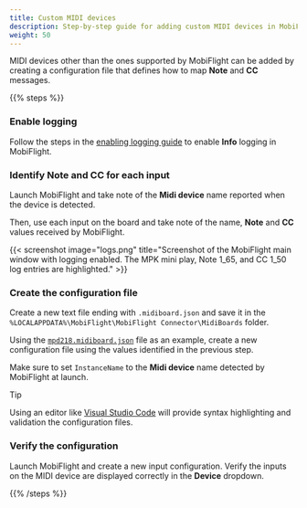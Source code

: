 ```yaml
---
title: Custom MIDI devices
description: Step-by-step guide for adding custom MIDI devices in MobiFlight.
weight: 50
---
```


MIDI devices other than the ones supported by MobiFlight can be added by creating a configuration file that defines how to map **Note** and **CC** messages.

{{% steps %}}

### Enable logging

Follow the steps in the [enabling logging guide](/guides/enabling-logging) to enable **Info** logging in MobiFlight.

### Identify Note and CC for each input

Launch MobiFlight and take note of the **Midi device** name reported when the device is detected.

Then, use each input on the board and take note of the name, **Note** and **CC** values received by MobiFlight.

{{< screenshot image="logs.png" title="Screenshot of the MobiFlight main window with logging enabled. The MPK mini play, Note 1_65, and CC 1_50 log entries are highlighted." >}}

### Create the configuration file

Create a new text file ending with `.midiboard.json` and save it in the `%LOCALAPPDATA%\MobiFlight\MobiFlight Connector\MidiBoards` folder.

Using the [`mpd218.midiboard.json`](https://github.com/MobiFlight/MobiFlight-Connector/blob/main/MidiBoards/mpd218.midiboard.json) file as an example, create a new configuration file using the values identified in the previous step.

Make sure to set `InstanceName` to the **Midi device** name detected by MobiFlight at launch.

> [!TIP]
> Using an editor like [Visual Studio Code](https://code.visualstudio.com/download) will provide syntax highlighting and validation the configuration files.

### Verify the configuration

Launch MobiFlight and create a new input configuration. Verify the inputs on the MIDI device are displayed correctly in the **Device** dropdown.

{{% /steps %}}

